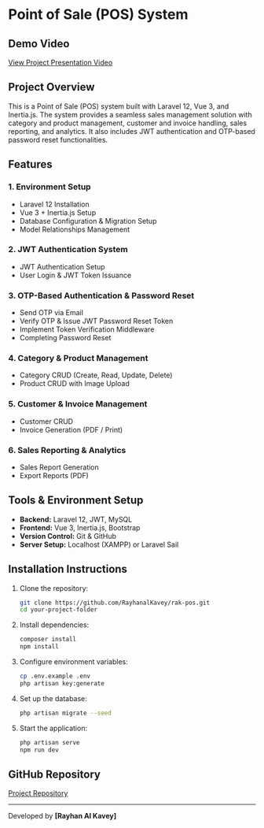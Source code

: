 # Point of Sale (POS) System

## Demo Video

[View Project Presentation Video](https://youtu.be/ZJ5UDZ13b1c)

## Project Overview

This is a Point of Sale (POS) system built with Laravel 12, Vue 3, and Inertia.js. The system provides a seamless sales management solution with category and product management, customer and invoice handling, sales reporting, and analytics. It also includes JWT authentication and OTP-based password reset functionalities.

## Features

### 1. Environment Setup

-   Laravel 12 Installation
-   Vue 3 + Inertia.js Setup
-   Database Configuration & Migration Setup
-   Model Relationships Management

### 2. JWT Authentication System

-   JWT Authentication Setup
-   User Login & JWT Token Issuance

### 3. OTP-Based Authentication & Password Reset

-   Send OTP via Email
-   Verify OTP & Issue JWT Password Reset Token
-   Implement Token Verification Middleware
-   Completing Password Reset

### 4. Category & Product Management

-   Category CRUD (Create, Read, Update, Delete)
-   Product CRUD with Image Upload

### 5. Customer & Invoice Management

-   Customer CRUD
-   Invoice Generation (PDF / Print)

### 6. Sales Reporting & Analytics

-   Sales Report Generation
-   Export Reports (PDF)

## Tools & Environment Setup

-   **Backend:** Laravel 12, JWT, MySQL
-   **Frontend:** Vue 3, Inertia.js, Bootstrap
-   **Version Control:** Git & GitHub
-   **Server Setup:** Localhost (XAMPP) or Laravel Sail

## Installation Instructions

1. Clone the repository:
    ```bash
    git clone https://github.com/RayhanalKavey/rak-pos.git
    cd your-project-folder
    ```
2. Install dependencies:
    ```bash
    composer install
    npm install
    ```
3. Configure environment variables:
    ```bash
    cp .env.example .env
    php artisan key:generate
    ```
4. Set up the database:
    ```bash
    php artisan migrate --seed
    ```
5. Start the application:
    ```bash
    php artisan serve
    npm run dev
    ```

## GitHub Repository

[Project Repository](https://github.com/RayhanalKavey/rak-pos)

---

Developed by **[Rayhan Al Kavey]**
